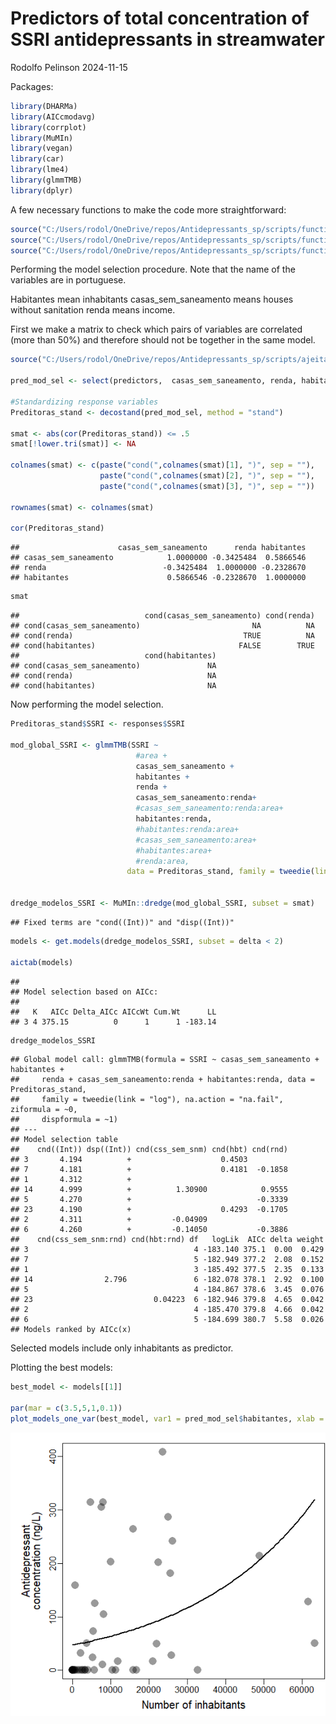 Predictors of total concentration of SSRI antidepressants in streamwater
================
Rodolfo Pelinson
2024-11-15

Packages:

``` r
library(DHARMa)
library(AICcmodavg)
library(corrplot)
library(MuMIn)
library(vegan)
library(car)
library(lme4)
library(glmmTMB)
library(dplyr)
```

A few necessary functions to make the code more straightforward:

``` r
source("C:/Users/rodol/OneDrive/repos/Antidepressants_sp/scripts/functions/plot_models_one_var.R")
source("C:/Users/rodol/OneDrive/repos/Antidepressants_sp/scripts/functions/plot_models_two_var.R")
source("C:/Users/rodol/OneDrive/repos/Antidepressants_sp/scripts/functions/confidence_interval.R")
```

Performing the model selection procedure. Note that the name of the
variables are in portuguese.

Habitantes mean inhabitants casas_sem_saneamento means houses without
sanitation renda means income.

First we make a matrix to check which pairs of variables are correlated
(more than 50%) and therefore should not be together in the same model.

``` r
source("C:/Users/rodol/OneDrive/repos/Antidepressants_sp/scripts/ajeitando_planilhas.R")

pred_mod_sel <- select(predictors,  casas_sem_saneamento, renda, habitantes)

#Standardizing response variables
Preditoras_stand <- decostand(pred_mod_sel, method = "stand")

smat <- abs(cor(Preditoras_stand)) <= .5
smat[!lower.tri(smat)] <- NA

colnames(smat) <- c(paste("cond(",colnames(smat)[1], ")", sep = ""),
                    paste("cond(",colnames(smat)[2], ")", sep = ""),
                    paste("cond(",colnames(smat)[3], ")", sep = ""))

rownames(smat) <- colnames(smat)

cor(Preditoras_stand)
```

    ##                      casas_sem_saneamento      renda habitantes
    ## casas_sem_saneamento            1.0000000 -0.3425484  0.5866546
    ## renda                          -0.3425484  1.0000000 -0.2328670
    ## habitantes                      0.5866546 -0.2328670  1.0000000

``` r
smat
```

    ##                            cond(casas_sem_saneamento) cond(renda)
    ## cond(casas_sem_saneamento)                         NA          NA
    ## cond(renda)                                      TRUE          NA
    ## cond(habitantes)                                FALSE        TRUE
    ##                            cond(habitantes)
    ## cond(casas_sem_saneamento)               NA
    ## cond(renda)                              NA
    ## cond(habitantes)                         NA

Now performing the model selection.

``` r
Preditoras_stand$SSRI <- responses$SSRI

mod_global_SSRI <- glmmTMB(SSRI ~ 
                            #area +
                            casas_sem_saneamento +
                            habitantes +
                            renda + 
                            casas_sem_saneamento:renda+
                            #casas_sem_saneamento:renda:area+
                            habitantes:renda,
                            #habitantes:renda:area+
                            #casas_sem_saneamento:area+
                            #habitantes:area+
                            #renda:area,
                          data = Preditoras_stand, family = tweedie(link = "log"), na.action = "na.fail")


dredge_modelos_SSRI <- MuMIn::dredge(mod_global_SSRI, subset = smat)
```

    ## Fixed terms are "cond((Int))" and "disp((Int))"

``` r
models <- get.models(dredge_modelos_SSRI, subset = delta < 2)

aictab(models)
```

    ## 
    ## Model selection based on AICc:
    ## 
    ##   K   AICc Delta_AICc AICcWt Cum.Wt      LL
    ## 3 4 375.15          0      1      1 -183.14

``` r
dredge_modelos_SSRI
```

    ## Global model call: glmmTMB(formula = SSRI ~ casas_sem_saneamento + habitantes + 
    ##     renda + casas_sem_saneamento:renda + habitantes:renda, data = Preditoras_stand, 
    ##     family = tweedie(link = "log"), na.action = "na.fail", ziformula = ~0, 
    ##     dispformula = ~1)
    ## ---
    ## Model selection table 
    ##    cnd((Int)) dsp((Int)) cnd(css_sem_snm) cnd(hbt) cnd(rnd)
    ## 3       4.194          +                    0.4503         
    ## 7       4.181          +                    0.4181  -0.1858
    ## 1       4.312          +                                   
    ## 14      4.999          +          1.30900            0.9555
    ## 5       4.270          +                            -0.3339
    ## 23      4.190          +                    0.4293  -0.1705
    ## 2       4.311          +         -0.04909                  
    ## 6       4.260          +         -0.14050           -0.3886
    ##    cnd(css_sem_snm:rnd) cnd(hbt:rnd) df   logLik  AICc delta weight
    ## 3                                     4 -183.140 375.1  0.00  0.429
    ## 7                                     5 -182.949 377.2  2.08  0.152
    ## 1                                     3 -185.492 377.5  2.35  0.133
    ## 14                2.796               6 -182.078 378.1  2.92  0.100
    ## 5                                     4 -184.867 378.6  3.45  0.076
    ## 23                           0.04223  6 -182.946 379.8  4.65  0.042
    ## 2                                     4 -185.470 379.8  4.66  0.042
    ## 6                                     5 -184.699 380.7  5.58  0.026
    ## Models ranked by AICc(x)

Selected models include only inhabitants as predictor.

Plotting the best models:

``` r
best_model <- models[[1]]

par(mar = c(3.5,5,1,0.1))
plot_models_one_var(best_model, var1 = pred_mod_sel$habitantes, xlab = "Number of inhabitants")
```

<img src="model_selection_SSRI_files/figure-gfm/unnamed-chunk-6-1.png" style="display: block; margin: auto;" />
